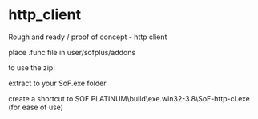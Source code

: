 # http_client

Rough and ready / proof of concept - http client

place .func file in user/sofplus/addons 


to use the zip:

extract to your SoF.exe folder

create a shortcut to SOF PLATINUM\build\exe.win32-3.8\SoF-http-cl.exe (for ease of use)
